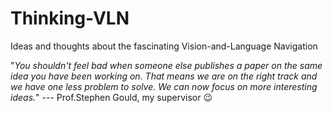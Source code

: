 # Thinking-VLN
Ideas and thoughts about the fascinating Vision-and-Language Navigation

"*You shouldn't feel bad when someone else publishes a paper on the same idea you have been working on. That means we are on the right track and we have one less problem to solve. We can now focus on more interesting ideas.*" --- Prof.Stephen Gould, my supervisor :wink:

